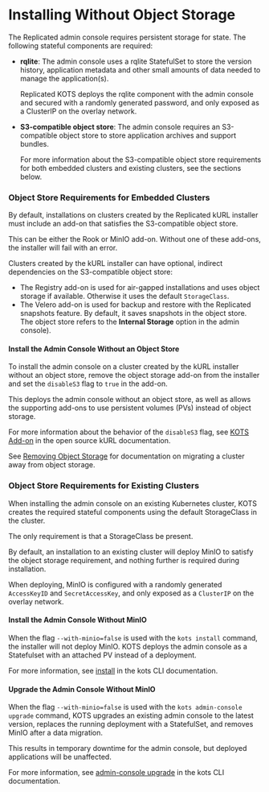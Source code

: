 # Installing Without Object Storage

The Replicated admin console requires persistent storage for state. The following stateful components are required:

* **rqlite**: The admin console uses a rqlite StatefulSet to store the version history, application metadata and other small amounts of data needed to manage the application(s).

   Replicated KOTS deploys the rqlite component with the admin console and secured with a randomly generated password, and only exposed as a ClusterIP on the overlay network.

* **S3-compatible object store**: The admin console requires an S3-compatible object store to store application archives and support bundles.

   For more information about the S3-compatible object store requirements for both embedded clusters and existing clusters, see the sections below.

### Object Store Requirements for Embedded Clusters

By default, installations on clusters created by the Replicated kURL installer must include an add-on that satisfies the S3-compatible object store.

This can be either the Rook or MinIO add-on.
Without one of these add-ons, the installer will fail with an error.

Clusters created by the kURL installer can have optional, indirect dependencies on the S3-compatible object store:

* The Registry add-on is used for air-gapped installations and uses object storage if available. Otherwise it uses the default `StorageClass`.
* The Velero add-on is used for backup and restore with the Replicated snapshots feature. By default, it saves snapshots in the object store. The object store refers to the **Internal Storage** option in the admin console).

#### Install the Admin Console Without an Object Store

To install the admin console on a cluster created by the kURL installer without an object store, remove the object storage add-on from the installer and set the `disableS3` flag to `true` in the add-on.

This deploys the admin console without an object store, as well as allows the supporting add-ons to use persistent volumes (PVs) instead of object storage.

For more information about the behavior of the `disableS3` flag, see [KOTS Add-on](https://kurl.sh/docs/add-ons/kotsadm) in the open source kURL documentation.

See [Removing Object Storage](https://kurl.sh/docs/install-with-kurl/removing-object-storage) for documentation on migrating a cluster away from object storage.

### Object Store Requirements for Existing Clusters

When installing the admin console on an existing Kubernetes cluster, KOTS creates the required stateful components using the default StorageClass in the cluster.

The only requirement is that a StorageClass be present.

By default, an installation to an existing cluster will deploy MinIO to satisfy the object storage requirement, and nothing further is required during installation.

When deploying, MinIO is configured with a randomly generated `AccessKeyID` and `SecretAccessKey`, and only exposed as a `ClusterIP` on the overlay network.

#### Install the Admin Console Without MinIO

When the flag `--with-minio=false` is used with the `kots install` command, the installer will not deploy MinIO. KOTS deploys the admin console as a Statefulset with an attached PV instead of a deployment.

For more information, see [install](/reference/kots-cli-install/) in the kots CLI documentation.

#### Upgrade the Admin Console Without MinIO

When the flag `--with-minio=false` is used with the `kots admin-console upgrade` command, KOTS upgrades an existing admin console to the latest version, replaces the running deployment with a StatefulSet, and removes MinIO after a data migration.

This results in temporary downtime for the admin console, but deployed applications will be unaffected.

For more information, see [admin-console upgrade](/reference/kots-cli-admin-console-upgrade/) in the kots CLI documentation.
